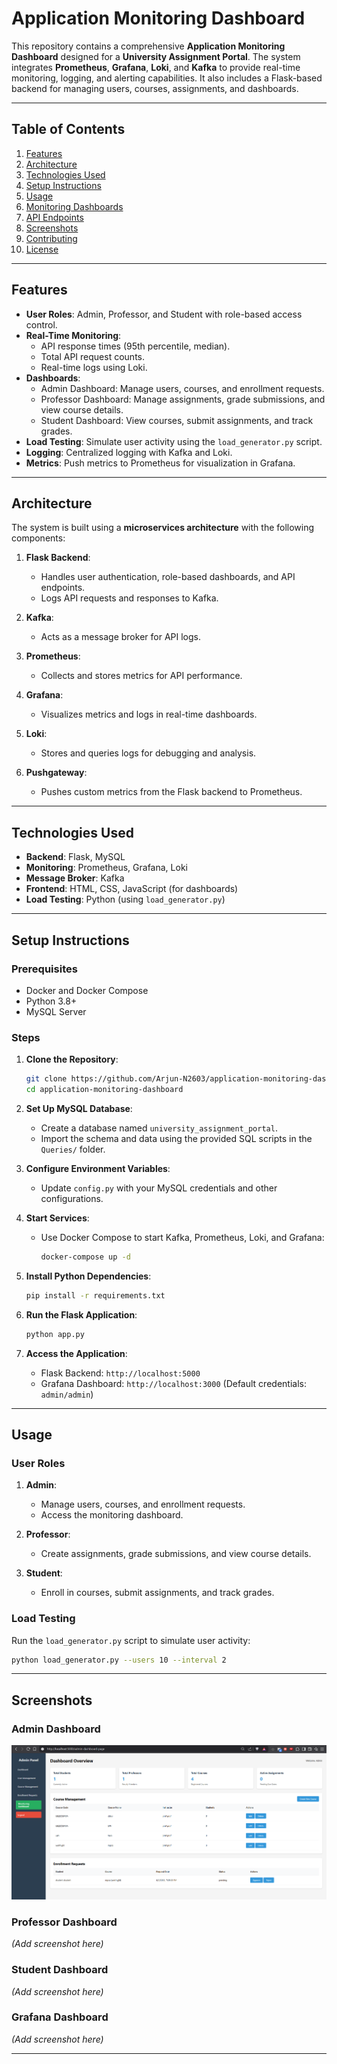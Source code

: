 # Application Monitoring Dashboard

This repository contains a comprehensive **Application Monitoring Dashboard** designed for a **University Assignment Portal**. The system integrates **Prometheus**, **Grafana**, **Loki**, and **Kafka** to provide real-time monitoring, logging, and alerting capabilities. It also includes a Flask-based backend for managing users, courses, assignments, and dashboards.

---

## Table of Contents

1. [Features](#features)
2. [Architecture](#architecture)
3. [Technologies Used](#technologies-used)
4. [Setup Instructions](#setup-instructions)
5. [Usage](#usage)
6. [Monitoring Dashboards](#monitoring-dashboards)
7. [API Endpoints](#api-endpoints)
8. [Screenshots](#screenshots)
9. [Contributing](#contributing)
10. [License](#license)

---

## Features

- **User Roles**: Admin, Professor, and Student with role-based access control.
- **Real-Time Monitoring**:
  - API response times (95th percentile, median).
  - Total API request counts.
  - Real-time logs using Loki.
- **Dashboards**:
  - Admin Dashboard: Manage users, courses, and enrollment requests.
  - Professor Dashboard: Manage assignments, grade submissions, and view course details.
  - Student Dashboard: View courses, submit assignments, and track grades.
- **Load Testing**: Simulate user activity using the `load_generator.py` script.
- **Logging**: Centralized logging with Kafka and Loki.
- **Metrics**: Push metrics to Prometheus for visualization in Grafana.

---

## Architecture

The system is built using a **microservices architecture** with the following components:

1. **Flask Backend**:
   - Handles user authentication, role-based dashboards, and API endpoints.
   - Logs API requests and responses to Kafka.

2. **Kafka**:
   - Acts as a message broker for API logs.

3. **Prometheus**:
   - Collects and stores metrics for API performance.

4. **Grafana**:
   - Visualizes metrics and logs in real-time dashboards.

5. **Loki**:
   - Stores and queries logs for debugging and analysis.

6. **Pushgateway**:
   - Pushes custom metrics from the Flask backend to Prometheus.

---

## Technologies Used

- **Backend**: Flask, MySQL
- **Monitoring**: Prometheus, Grafana, Loki
- **Message Broker**: Kafka
- **Frontend**: HTML, CSS, JavaScript (for dashboards)
- **Load Testing**: Python (using `load_generator.py`)

---

## Setup Instructions

### Prerequisites

- Docker and Docker Compose
- Python 3.8+
- MySQL Server

### Steps

1. **Clone the Repository**:
   ```bash
   git clone https://github.com/Arjun-N2603/application-monitoring-dashboard.git
   cd application-monitoring-dashboard
   ```

2. **Set Up MySQL Database**:
   - Create a database named `university_assignment_portal`.
   - Import the schema and data using the provided SQL scripts in the `Queries/` folder.

3. **Configure Environment Variables**:
   - Update `config.py` with your MySQL credentials and other configurations.

4. **Start Services**:
   - Use Docker Compose to start Kafka, Prometheus, Loki, and Grafana:
     ```bash
     docker-compose up -d
     ```

5. **Install Python Dependencies**:
   ```bash
   pip install -r requirements.txt
   ```

6. **Run the Flask Application**:
   ```bash
   python app.py
   ```

7. **Access the Application**:
   - Flask Backend: `http://localhost:5000`
   - Grafana Dashboard: `http://localhost:3000` (Default credentials: `admin/admin`)

---

## Usage

### User Roles

1. **Admin**:
   - Manage users, courses, and enrollment requests.
   - Access the monitoring dashboard.

2. **Professor**:
   - Create assignments, grade submissions, and view course details.

3. **Student**:
   - Enroll in courses, submit assignments, and track grades.

### Load Testing

Run the `load_generator.py` script to simulate user activity:
```bash
python load_generator.py --users 10 --interval 2
```

---

## Screenshots

### Admin Dashboard
![admin dashboard](image.png)

### Professor Dashboard
*(Add screenshot here)*

### Student Dashboard
*(Add screenshot here)*

### Grafana Dashboard
*(Add screenshot here)*

---

